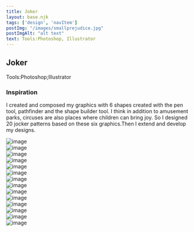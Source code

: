 ```yaml
---
title: Joker
layout: base.njk
tags: ['design', 'navItem']
postImg: "/images/smallprejudice.jpg"
postImgAlt: "alt text"
text: Tools:Photoshop, Illustrator 
---
```

  <main>
  <div class="detailpage">
 <div class="description"> 
     <h2 class="dptitle">Joker</h2> 
<p class="dpword">Tools:Photoshop;Illustrator</p>
  <h3 class="projectdetail">Inspiration</h3>
   <p class="dpword">I created and composed my graphics with 6 shapes created with the pen tool, pathfinder and the shape builder tool. I think in addition to amusement parks, circuses are also places where children can bring joy. So I designed 20 jocker patterns based on these six graphics.Then I extend and develop my designs.
 </p>
 </div>  
   <div class="dpimages-width"> 
   <img src="/images/jocker/jocker_Page_1.png"  class="dp" alt="image"></div>
    </div>
     <div class="dpimages-width"> 
   <img src="/images/jocker/jocker_Page_2.png"  class="dp" alt="image"></div>
    </div>
    <div class="dpimages-width"> 
   <img src="/images/jocker/jocker_Page_3.png"  class="dp" alt="image"></div>
    </div>
    <div class="dpimages-width"> 
   <img src="/images/jocker/jocker_Page_4.png"  class="dp" alt="image"></div>
    </div>
    <div class="dpimages-width"> 
   <img src="/images/jocker/jocker2_Page_01.jpg"  class="dp" alt="image"></div>
    </div>
    <div class="dpimages-width"> 
   <img src="/images/jocker/jocker2_Page_03.jpg"  class="dp" alt="image"></div>
    </div>
    <div class="dpimages-width"> 
   <img src="/images/jocker/jocker2_Page_04.jpg"  class="dp" alt="image"></div>
    </div>
    <div class="dpimages-width"> 
   <img src="/images/jocker/jocker2_Page_06.jpg"  class="dp" alt="image"></div>
    </div>
    <div class="dpimages-width"> 
   <img src="/images/jocker/jocker2_Page_07.jpg"  class="dp" alt="image"></div>
    </div>
    <div class="dpimages-width"> 
   <img src="/images/jocker/jocker2_Page_08.jpg"  class="dp" alt="image"></div>
    </div>
    <div class="dpimages-width"> 
   <img src="/images/jocker/jocker2_Page_09.jpg"  class="dp" alt="image"></div>
    </div>
    <div class="dpimages-width"> 
   <img src="/images/jocker/jocker2_Page_10.jpg"  class="dp" alt="image"></div>
    </div>
    <div class="dpimages-width"> 
   <img src="/images/jocker/jocker3_Page_1.jpg"  class="dp" alt="image"></div>
    </div>
    <div class="dpimages-width"> 
   <img src="/images/jocker/jocker3_Page_2.jpg"  class="dp" alt="image"></div>
    </div>
  </main>